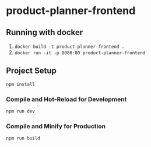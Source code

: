 # product-planner-frontend

## Running with docker

1. `docker build -t product-planner-frontend .`
2. `docker run -it -p 8080:80 product-planner-frontend`

## Project Setup

```sh
npm install
```

### Compile and Hot-Reload for Development

```sh
npm run dev
```

### Compile and Minify for Production

```sh
npm run build
```
